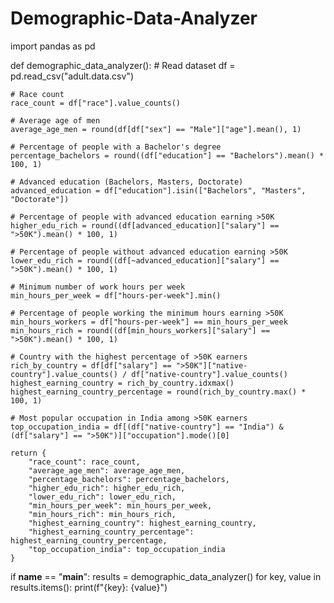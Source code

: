 # Demographic-Data-Analyzer
import pandas as pd

def demographic_data_analyzer():
    # Read dataset
    df = pd.read_csv("adult.data.csv")
    
    # Race count
    race_count = df["race"].value_counts()
    
    # Average age of men
    average_age_men = round(df[df["sex"] == "Male"]["age"].mean(), 1)
    
    # Percentage of people with a Bachelor's degree
    percentage_bachelors = round((df["education"] == "Bachelors").mean() * 100, 1)
    
    # Advanced education (Bachelors, Masters, Doctorate)
    advanced_education = df["education"].isin(["Bachelors", "Masters", "Doctorate"])
    
    # Percentage of people with advanced education earning >50K
    higher_edu_rich = round((df[advanced_education]["salary"] == ">50K").mean() * 100, 1)
    
    # Percentage of people without advanced education earning >50K
    lower_edu_rich = round((df[~advanced_education]["salary"] == ">50K").mean() * 100, 1)
    
    # Minimum number of work hours per week
    min_hours_per_week = df["hours-per-week"].min()
    
    # Percentage of people working the minimum hours earning >50K
    min_hours_workers = df["hours-per-week"] == min_hours_per_week
    min_hours_rich = round((df[min_hours_workers]["salary"] == ">50K").mean() * 100, 1)
    
    # Country with the highest percentage of >50K earners
    rich_by_country = df[df["salary"] == ">50K"]["native-country"].value_counts() / df["native-country"].value_counts()
    highest_earning_country = rich_by_country.idxmax()
    highest_earning_country_percentage = round(rich_by_country.max() * 100, 1)
    
    # Most popular occupation in India among >50K earners
    top_occupation_india = df[(df["native-country"] == "India") & (df["salary"] == ">50K")]["occupation"].mode()[0]
    
    return {
        "race_count": race_count,
        "average_age_men": average_age_men,
        "percentage_bachelors": percentage_bachelors,
        "higher_edu_rich": higher_edu_rich,
        "lower_edu_rich": lower_edu_rich,
        "min_hours_per_week": min_hours_per_week,
        "min_hours_rich": min_hours_rich,
        "highest_earning_country": highest_earning_country,
        "highest_earning_country_percentage": highest_earning_country_percentage,
        "top_occupation_india": top_occupation_india
    }

if __name__ == "__main__":
    results = demographic_data_analyzer()
    for key, value in results.items():
        print(f"{key}: {value}")
